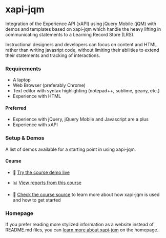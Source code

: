 xapi-jqm
========

Integration of the Experience API (xAPI) using jQuery Mobile (jQM) with demos and templates based on xapi-jqm which handle the heavy lifting in communicating statements to a Learning Record Store (LRS).

Instructional designers and developers can focus on content and HTML rather than writing javasript code, without limiting their abilities to extend their statements and tracking of interactions.

### Requirements

- A laptop
- Web Browser (preferably Chrome)
- Text editor with syntax highlighting (notepad++, sublime, geany, etc.)
- Experience with HTML

#### Preferred

- Experience with jQuery, jQuery Mobile and Javascript are a plus
- Experience with xAPI

### Setup & Demos

A list of demos available for a starting point in using xapi-jqm.

#### Course

- :blue_book: [Try the course demo live](http://adlnet.github.io/xapi-jqm/demos/course/)

- :bar_chart: [View reports from this course](http://adlnet.github.io/xapi-jqm/reports)

- :page_facing_up: [Check the course source](demos/course) to learn more about how xapi-jqm is used and how to get started

### Homepage

If you prefer reading more stylized information as a website instead of README.md files, you can [learn more about xapi-jqm](http://adlnet.github.com/xapi-jqm) on the homepage.
